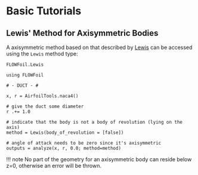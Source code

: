 # Basic Tutorials

<!-- FLOWFoil includes various panel method implementations that are available based on the `method` keyword argument. -->
<!-- Here we go over the available methods and their various options -->

<!-- ## Xfoil Method -->

<!-- An Xfoil-like method, actually based on [mfoil](https://websites.umich.edu/~kfid/codes.html) can be accessed using the `Mfoil` method type: -->

<!-- ```@docs -->
<!-- FLOWFoil.Mfoil -->
<!-- ``` -->

<!-- Note that we have also set `Xfoil=Mfoil` so you can also use the `Xfoil` method type with identical results. -->

<!-- ```@example mfoil -->
<!-- using FLOWFoil -->

<!-- x, y = AirfoilTools.naca4() -->

<!-- angles_of_attack = range(-5.0, 15.0, step=1) -->

<!-- method = Mfoil() -->

<!-- outputs = AirfoilTools.analyze(x, y, angles_of_attack; method=method) -->
<!-- ``` -->

## Lewis' Method for Axisymmetric Bodies

A axisymmetric method based on that described by [Lewis](https://doi.org/10.1017/CBO9780511529542) can be accessed using the `Lewis` method type:

```@docs
FLOWFoil.Lewis
```

```@example lewis
using FLOWFoil

# - DUCT - #

x, r = AirfoilTools.naca4()

# give the duct some diameter
r .+= 1.0

# indicate that the body is not a body of revolution (lying on the axis)
method = Lewis(body_of_revolution = [false])

# angle of attack needs to be zero since it's axisymmetric
outputs = analyze(x, r, 0.0; method=method)
```

!!! note
    No part of the geometry for an axisymmetric body can reside below z=0, otherwise an error will be thrown.


<!-- ## Martensen's Method for Periodic Bodies (Cascades) -->

<!-- A periodic method for cascade analysis based on that developed by [Martensen](https://archive.org/details/nasa_techdoc_19710021012) can be accessed using the `Martensen` method type: -->

<!-- ```@docs -->
<!-- FLOWFoil.Martensen -->
<!-- ``` -->

<!-- ```@example martensen -->
<!-- using FLOWFoil -->

<!-- # - DUCT - # -->

<!-- x, y = AirfoilTools.naca4(6,4,12) -->

<!-- angles_of_attack = range(-5.0, 15.0, step=1) -->

<!-- method = Martensen(pitch=2.0*pi/15.0) -->

<!-- outputs = AirfoilTools.analyze(x, y, angles_of_attack; method=method) -->
<!-- ``` -->

<!-- ## Hess-Smith 2D Method for Educational Purposes -->

<!-- We also have a version of the Hess-Smith method primarily for educational use that can be accessed with the `HessSmith` method type: -->

<!-- ```@docs -->
<!-- FLOWFoil.HessSmith -->
<!-- ``` -->

<!-- ```@example hesssmith -->
<!-- using FLOWFoil -->

<!-- # - DUCT - # -->

<!-- x, y = AirfoilTools.naca4(6,4,12) -->

<!-- angles_of_attack = range(-5.0, 15.0, step=1) -->

<!-- method = HessSmith() -->

<!-- outputs = AirfoilTools.analyze(x, y, angles_of_attack; method=method) -->
<!-- ``` -->

